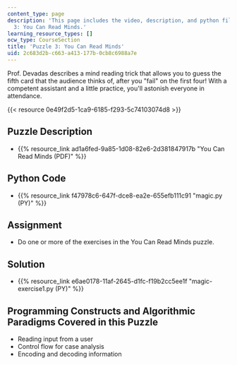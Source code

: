 ```yaml
---
content_type: page
description: 'This page includes the video, description, and python files for Puzzle
  3: You Can Read Minds.'
learning_resource_types: []
ocw_type: CourseSection
title: 'Puzzle 3: You Can Read Minds'
uid: 2c683d2b-c663-a413-177b-0cb8c6988a7e
---
```


Prof. Devadas describes a mind reading trick that allows you to guess the fifth card that the audience thinks of, after you "fail" on the first four! With a competent assistant and a little practice, you'll astonish everyone in attendance.

{{< resource 0e49f2d5-1ca9-6185-f293-5c74103074d8 >}}

Puzzle Description
------------------

*   {{% resource_link ad1a6fed-9a85-1d08-82e6-2d381847917b "You Can Read Minds (PDF)" %}}

Python Code
-----------

*   {{% resource_link f47978c6-647f-dce8-ea2e-655efb111c91 "magic.py (PY)" %}}

Assignment
----------

*   Do one or more of the exercises in the You Can Read Minds puzzle.

Solution
--------

*   {{% resource_link e6ae0178-11af-2645-d1fc-f19b2cc5ee1f "magic-exercise1.py (PY)" %}}

Programming Constructs and Algorithmic Paradigms Covered in this Puzzle
-----------------------------------------------------------------------

*   Reading input from a user
*   Control flow for case analysis
*   Encoding and decoding information